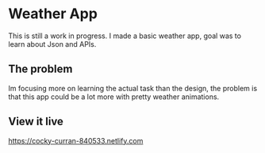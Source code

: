 # Weather App
This is still a work in progress.
I made a basic weather app, goal was to learn about Json and APIs.

## The problem

Im focusing more on learning the actual task than the design, the problem is that this app could be a lot more with pretty weather animations.

## View it live

https://cocky-curran-840533.netlify.com